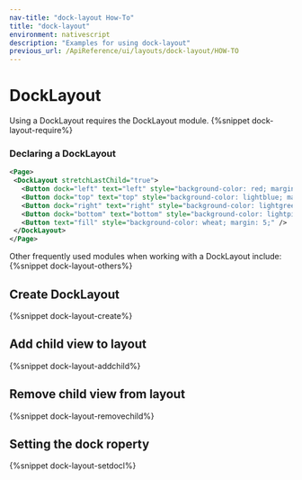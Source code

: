 ```yaml
---
nav-title: "dock-layout How-To"
title: "dock-layout"
environment: nativescript
description: "Examples for using dock-layout"
previous_url: /ApiReference/ui/layouts/dock-layout/HOW-TO
---
```

# DockLayout
Using a DockLayout requires the DockLayout module.
{%snippet dock-layout-require%}

### Declaring a DockLayout
``` XML
<Page>
 <DockLayout stretchLastChild="true">
   <Button dock="left" text="left" style="background-color: red; margin: 5;" />
   <Button dock="top" text="top" style="background-color: lightblue; margin: 5;" />
   <Button dock="right" text="right" style="background-color: lightgreen; margin: 5;" />
   <Button dock="bottom" text="bottom" style="background-color: lightpink; margin: 5;" />
   <Button text="fill" style="background-color: wheat; margin: 5;" />
 </DockLayout>
</Page>
```

Other frequently used modules when working with a DockLayout include:
{%snippet dock-layout-others%}

## Create DockLayout
{%snippet dock-layout-create%}

## Add child view to layout
{%snippet dock-layout-addchild%}

## Remove child view from layout
{%snippet dock-layout-removechild%}

## Setting the dock roperty
{%snippet dock-layout-setdocl%}
